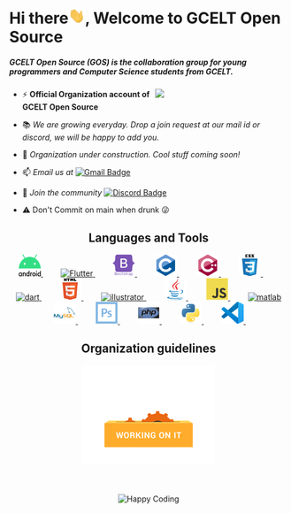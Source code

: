 <h1>Hi there<img src="https://raw.githubusercontent.com/ABSphreak/ABSphreak/master/gifs/Hi.gif" width="30px">, Welcome to GCELT Open Source</h1>

##### GCELT Open Source (GOS) is the collaboration group for young programmers and Computer Science students from GCELT.

<div>
<img align="right" src="https://user-images.githubusercontent.com/67138059/113822290-e05ed080-979a-11eb-80fc-07a931bbfb2b.gif" width="240">

- ⚡ **Official Organization account of GCELT Open Source**

- 📚 *We are growing everyday. Drop a join request at our mail id or discord, we will be happy to add you.*

- :construction: *Organization under construction. Cool stuff coming soon!*


- 📫 *Email us at*  [![Gmail Badge](https://img.shields.io/badge/-adm.gceltos@gmail.com-c14438?style=plastic&logo=Gmail&logoColor=white&link=mailto:chatterjeeu7@gmail.com)](mailto:adm.gceltos@gmail.com)


- 🤝 *Join the community*  [![Discord Badge](https://img.shields.io/badge/-code@gos-738adb?style=plastic&logo=Discord&logoColor=white&link=mailto:chatterjeeu7@gmail.com)](https://www.discord.com)

- :warning: Don't Commit on main when drunk :stuck_out_tongue_winking_eye:

</div>
</p>
<h2 align="center">Languages and Tools</h2>
<p align="center"> 
 <a href="https://developer.android.com" target="_blank"> <img src="https://raw.githubusercontent.com/shatanikmahanty/shatanikmahanty/main/assets/android.svg" alt="Android" width="40" height="40"/> </a>&emsp;&emsp;
  <a href="https://flutter.dev" target="_blank"> <img src="https://www.vectorlogo.zone/logos/flutterio/flutterio-icon.svg" alt="Flutter" width="40" height="40"/> </a>&emsp;&emsp;
<a href="https://getbootstrap.com" target="_blank"> <img src="https://raw.githubusercontent.com/devicons/devicon/master/icons/bootstrap/bootstrap-plain-wordmark.svg" alt="bootstrap" width="40" height="40"/> </a> &emsp;&emsp;
<a href="https://www.cprogramming.com/" target="_blank"> <img src="https://raw.githubusercontent.com/devicons/devicon/master/icons/c/c-original.svg" alt="c" width="40" height="40"/> </a> &emsp;&emsp;
<a href="https://www.w3schools.com/cpp/" target="_blank"> <img src="https://raw.githubusercontent.com/devicons/devicon/master/icons/cplusplus/cplusplus-original.svg" alt="cplusplus" width="40" height="40"/> </a> &emsp;&emsp;
<a href="https://www.w3schools.com/css/" target="_blank"> <img src="https://raw.githubusercontent.com/devicons/devicon/master/icons/css3/css3-original-wordmark.svg" alt="css3" width="40" height="40"/> </a> &emsp;&emsp;
<a href="https://dart.dev" target="_blank"> <img src="https://www.vectorlogo.zone/logos/dartlang/dartlang-icon.svg" alt="dart" width="40" height="40"/> </a>&emsp;&emsp;
<a href="https://www.w3.org/html/" target="_blank"> <img src="https://raw.githubusercontent.com/devicons/devicon/master/icons/html5/html5-original-wordmark.svg" alt="html5" width="40" height="40"/> </a> &emsp;&emsp;
<a href="https://www.adobe.com/in/products/illustrator.html" target="_blank"> <img src="https://www.vectorlogo.zone/logos/adobe_illustrator/adobe_illustrator-icon.svg" alt="illustrator" width="40" height="40"/> </a> &emsp;&emsp;
<a href="https://www.java.com" target="_blank"> <img src="https://raw.githubusercontent.com/devicons/devicon/master/icons/java/java-original.svg" alt="java" width="40" height="40"/> </a>&emsp;&emsp;
<a href="https://developer.mozilla.org/en-US/docs/Web/JavaScript" target="_blank"> <img src="https://raw.githubusercontent.com/devicons/devicon/master/icons/javascript/javascript-original.svg" alt="javascript" width="40" height="40"/> </a> &emsp;&emsp;
<a href="https://www.mathworks.com/" target="_blank"> <img src="https://upload.wikimedia.org/wikipedia/commons/2/21/Matlab_Logo.png" alt="matlab" width="40" height="40"/> </a>&emsp;&emsp;
<a href="https://www.mysql.com/" target="_blank"> <img src="https://raw.githubusercontent.com/devicons/devicon/master/icons/mysql/mysql-original-wordmark.svg" alt="mysql" width="40" height="40"/> </a> &emsp;&emsp;
<a href="https://www.photoshop.com/en" target="_blank"> <img src="https://raw.githubusercontent.com/devicons/devicon/master/icons/photoshop/photoshop-line.svg" alt="photoshop" width="40" height="40"/> </a>&emsp;&emsp;
<a href="https://www.php.net" target="_blank"> <img src="https://raw.githubusercontent.com/devicons/devicon/master/icons/php/php-original.svg" alt="php" width="40" height="40"/> </a>&emsp;&emsp;
<a href="https://www.python.org" target="_blank"> <img src="https://raw.githubusercontent.com/devicons/devicon/master/icons/python/python-original.svg" alt="python" width="40" height="40"/> </a>&emsp;&emsp;
<a href="https://code.visualstudio.com/download" target="_blank"> <img src="https://raw.githubusercontent.com/github/explore/80688e429a7d4ef2fca1e82350fe8e3517d3494d/topics/visual-studio-code/visual-studio-code.png" alt="VisualStudioCode" width="40" height="40"/> </a> &emsp;&emsp;
</p>
<h2 align="center">Organization guidelines</h2>
<p align="center">
  <img align="center" src="https://github.com/GCELTIANS2020/GCELTIANS2020/blob/5fccdde4d7c97298046e2b3b1b9a9ff64cfa1ef2/Assets/working%20on.gif" width="240">

<br>
<br>
<br>
<br>
<img src="https://user-images.githubusercontent.com/67138059/113830295-1ce2fa00-97a4-11eb-8287-fcb43ba74c87.png" alt="Happy Coding" align = "center"/>


